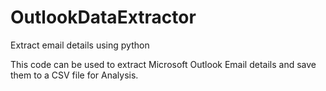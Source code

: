 # OutlookDataExtractor
Extract email details using python

This code can be used to extract Microsoft Outlook Email details and save them to a CSV file for Analysis. 
